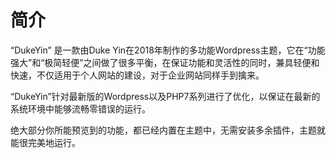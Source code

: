 # 简介

“DukeYin” 是一款由Duke Yin在2018年制作的多功能Wordpress主题，它在“功能强大”和“极简轻便”之间做了很多平衡，在保证功能和灵活性的同时，兼具轻便和快速，不仅适用于个人网站的建设，对于企业网站同样手到擒来。

“DukeYin”针对最新版的Wordpress以及PHP7系列进行了优化，以保证在最新的系统环境中能够流畅零错误的运行。

绝大部分你所能预览到的功能，都已经内置在主题中，无需安装多余插件，主题就能很完美地运行。